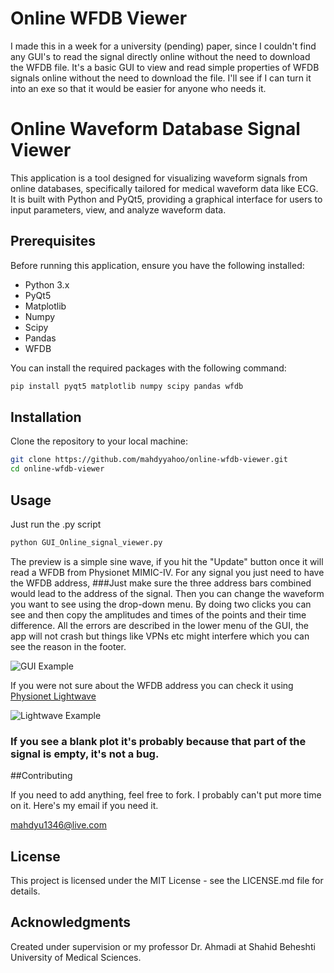 # Online WFDB Viewer
I made this in a week for a university (pending) paper, since I couldn't find any GUI's to read the signal directly online without the need to download the WFDB file.
It's a basic GUI to view and read simple properties of WFDB signals online without the need to download the file. 
I'll see if I can turn it into an exe so that it would be easier for anyone who needs it.

# Online Waveform Database Signal Viewer

This application is a tool designed for visualizing waveform signals from online databases, specifically tailored for medical waveform data like ECG. It is built with Python and PyQt5, providing a graphical interface for users to input parameters, view, and analyze waveform data.

## Prerequisites

Before running this application, ensure you have the following installed:

- Python 3.x
- PyQt5
- Matplotlib
- Numpy
- Scipy
- Pandas
- WFDB

You can install the required packages with the following command:

```bash
pip install pyqt5 matplotlib numpy scipy pandas wfdb
```

## Installation

Clone the repository to your local machine:

```bash
git clone https://github.com/mahdyyahoo/online-wfdb-viewer.git
cd online-wfdb-viewer
```

## Usage

Just run the .py script

```bash
python GUI_Online_signal_viewer.py
```

The preview is a simple sine wave, if you hit the "Update" button once it will read a WFDB from Physionet MIMIC-IV.
For any signal you just need to have the WFDB address,
###Just make sure the three address bars combined would lead to the address of the signal.
Then you can change the waveform you want to see using the drop-down menu.
By doing two clicks you can see and then copy the amplitudes and times of the points and their time difference.
All the errors are described in the lower menu of the GUI, the app will not crash but things like VPNs etc might interfere which you can see the reason in the footer.

![GUI Example](/images/image_name.png)


If you were not sure about the WFDB address you can check it using [Physionet Lightwave]([URL](https://physionet.org/lightwave/))

![Lightwave Example](/images/image_name.png)


### If you see a blank plot it's probably because that part of the signal is empty, it's not a bug.

##Contributing

If you need to add anything, feel free to fork. I probably can't put more time on it.
Here's my email if you need it.

mahdyu1346@live.com

## License

This project is licensed under the MIT License - see the LICENSE.md file for details.

## Acknowledgments

Created under supervision or my professor Dr. Ahmadi at Shahid Beheshti University of Medical Sciences.
